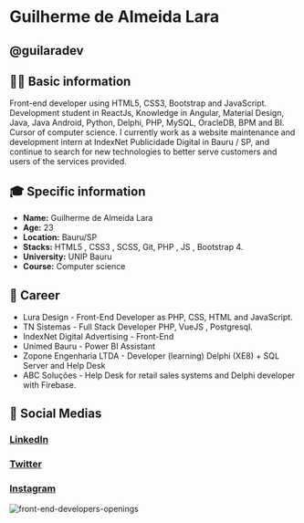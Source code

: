 #  Guilherme de Almeida Lara
## @guilaradev

## 🧑‍💻 Basic information

Front-end developer using HTML5, CSS3, Bootstrap and JavaScript.
Development student in ReactJs, Knowledge in Angular, Material Design, Java, Java Android, Python, Delphi, PHP, MySQL, OracleDB, BPM and BI.
Cursor of computer science. I currently work as a website maintenance and development intern at IndexNet Publicidade Digital in Bauru / SP, and continue to search for new technologies to better serve customers and users of the services provided. 

## 🎓 Specific information

* **Name:** Guilherme de Almeida Lara
* **Age:** 23
* **Location:** Bauru/SP
* **Stacks:** HTML5 , CSS3 , SCSS, Git, PHP , JS , Bootstrap 4.
* **University:** UNIP Bauru
* **Course:** Computer science

## 💼 Career
* Lura Design - Front-End Developer as PHP, CSS, HTML and JavaScript.
* TN Sistemas - Full Stack Developer PHP, VueJS , Postgresql.
* IndexNet Digital Advertising - Front-End
* Unimed Bauru - Power BI Assistant
* Zopone Engenharia LTDA - Developer (learning) Delphi (XE8) + SQL Server and Help Desk
* ABC Soluções - Help Desk for retail sales systems and Delphi developer with Firebase.


## 📱 Social Medias
### **[LinkedIn](https://www.linkedin.com/in/guilherme-de-almeida-lara-6772a3177/)**

### **[Twitter](https://twitter.com/guilaradev)**
### **[Instagram](https://www.instagram.com/guiihlara/?hl=pt-br)**

![front-end-developers-openings](https://user-images.githubusercontent.com/54341844/114743507-211e9280-9d23-11eb-8f9d-9aed9b665e4a.gif)
